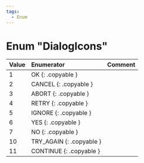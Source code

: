 ```yaml
---
tags:
  - Enum
---
```

# Enum "DialogIcons"
|Value|Enumerator|Comment|
|:--|:--|:--|
|1 |OK {: .copyable } |  |
|2 |CANCEL {: .copyable } |  |
|3 |ABORT {: .copyable } |  |
|4 |RETRY {: .copyable } |  |
|5 |IGNORE {: .copyable } |  |
|6 |YES {: .copyable } |  |
|7 |NO {: .copyable } |  |
|10 |TRY_AGAIN {: .copyable } |  |
|11 |CONTINUE {: .copyable } |  |